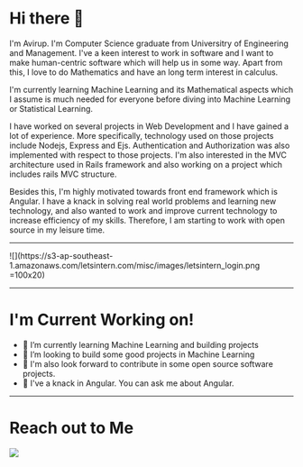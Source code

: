 <h1> Hi there 👋 </h1>
<p>I'm Avirup. I'm Computer Science graduate from Universitry of Engineering and Management. I've a keen interest to work in software and I want to make human-centric software which will help us in some way. Apart from this, I love to do Mathematics and have an long term interest in calculus. 

I'm currently learning Machine Learning and its Mathematical aspects which I assume is much needed for everyone before diving into Machine Learning or Statistical Learning.

I have worked on several projects in Web Development and I have gained a lot of experience. More specifically, technology used on those projects include Nodejs, Express and Ejs. Authentication and Authorization was also implemented with respect to those projects. I'm also interested in the MVC architecture used in Rails framework and also working on a project which includes rails MVC structure.

Besides this, I'm highly motivated towards front end framework which is Angular. 
I have a knack in solving real world problems and learning new technology, and also wanted to work and improve current technology to increase efficiency of my skills. Therefore, I am starting to work with open source in my leisure time.
</p>
<hr>
![](https://s3-ap-southeast-1.amazonaws.com/letsintern.com/misc/images/letsintern_login.png =100x20)

<hr>
<h1>I'm Current Working on!</h1>
<ul>
  <li>🌱 I’m currently learning Machine Learning and building projects</li>
  <li>👯 I’m looking to build some good projects in Machine Learning</li>
  <li>👯 I'm also look forward to contribute in some open source software projects.</li>
  <li>💬 I've a knack in Angular. You can ask me about Angular.</li>
</ul>
<hr>

<h1>Reach out to Me</h1>
<a href="https://www.linkedin.com/in/avirup-mondal-0ba746151"><img src="https://cdn1.iconfinder.com/data/icons/logotypes/32/square-linkedin-64.png"></a>

